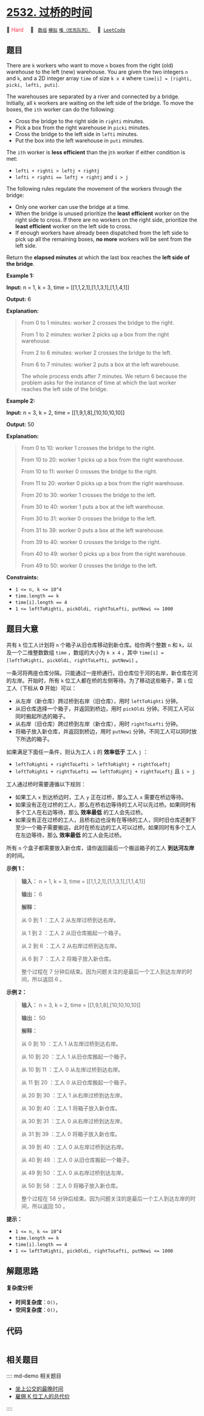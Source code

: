 # [2532. 过桥的时间](https://leetcode.com/problems/time-to-cross-a-bridge)

🔴 <font color=#ff334b>Hard</font>&emsp; 🔖&ensp; [`数组`](/leetcode/outline/tag/array.md) [`模拟`](/leetcode/outline/tag/simulation.md) [`堆（优先队列）`](/leetcode/outline/tag/heap-priority-queue.md)&emsp; 🔗&ensp;[`LeetCode`](https://leetcode.com/problems/time-to-cross-a-bridge)


## 题目

There are `k` workers who want to move `n` boxes from the right (old)
warehouse to the left (new) warehouse. You are given the two integers `n` and
`k`, and a 2D integer array `time` of size `k x 4` where `time[i] = [righti,
picki, lefti, puti]`.

The warehouses are separated by a river and connected by a bridge. Initially,
all `k` workers are waiting on the left side of the bridge. To move the boxes,
the `ith` worker can do the following:

  * Cross the bridge to the right side in `righti` minutes.
  * Pick a box from the right warehouse in `picki` minutes.
  * Cross the bridge to the left side in `lefti` minutes.
  * Put the box into the left warehouse in `puti` minutes.

The `ith` worker is **less efficient** than the j`th` worker if either
condition is met:

  * `lefti + righti > leftj + rightj`
  * `lefti + righti == leftj + rightj` and `i > j`

The following rules regulate the movement of the workers through the bridge:

  * Only one worker can use the bridge at a time.
  * When the bridge is unused prioritize the **least efficient** worker on the right side to cross. If there are no workers on the right side, prioritize the **least efficient** worker on the left side to cross.
  * If enough workers have already been dispatched from the left side to pick up all the remaining boxes, **no more** workers will be sent from the left side.

Return the **elapsed minutes** at which the last box reaches the **left side
of the bridge**.



**Example 1:**

**Input:** n = 1, k = 3, time = [[1,1,2,1],[1,1,3,1],[1,1,4,1]]

**Output:** 6

**Explanation:**

> 
> 
> 
> 
> 
> From 0 to 1 minutes: worker 2 crosses the bridge to the right.
> 
> From 1 to 2 minutes: worker 2 picks up a box from the right warehouse.
> 
> From 2 to 6 minutes: worker 2 crosses the bridge to the left.
> 
> From 6 to 7 minutes: worker 2 puts a box at the left warehouse.
> 
> The whole process ends after 7 minutes. We return 6 because the problem asks for the instance of time at which the last worker reaches the left side of the bridge.

**Example 2:**

**Input:** n = 3, k = 2, time = [[1,9,1,8],[10,10,10,10]]

**Output:** 50

**Explanation:**

> 
> 
> 
> 
> 
> From 0  to 10: worker 1 crosses the bridge to the right.
> 
> From 10 to 20: worker 1 picks up a box from the right warehouse.
> 
> From 10 to 11: worker 0 crosses the bridge to the right.
> 
> From 11 to 20: worker 0 picks up a box from the right warehouse.
> 
> From 20 to 30: worker 1 crosses the bridge to the left.
> 
> From 30 to 40: worker 1 puts a box at the left warehouse.
> 
> From 30 to 31: worker 0 crosses the bridge to the left.
> 
> From 31 to 39: worker 0 puts a box at the left warehouse.
> 
> From 39 to 40: worker 0 crosses the bridge to the right.
> 
> From 40 to 49: worker 0 picks up a box from the right warehouse.
> 
> From 49 to 50: worker 0 crosses the bridge to the left.

**Constraints:**

  * `1 <= n, k <= 10^4`
  * `time.length == k`
  * `time[i].length == 4`
  * `1 <= leftToRighti, pickOldi, rightToLefti, putNewi <= 1000`


## 题目大意

共有 `k` 位工人计划将 `n` 个箱子从旧仓库移动到新仓库。给你两个整数 `n` 和 `k`，以及一个二维整数数组 `time` ，数组的大小为 `k
x 4` ，其中 `time[i] = [leftToRighti, pickOldi, rightToLefti, putNewi]` 。

一条河将两座仓库分隔，只能通过一座桥通行。旧仓库位于河的右岸，新仓库在河的左岸。开始时，所有 `k` 位工人都在桥的左侧等待。为了移动这些箱子，第 `i`
位工人（下标从 **0** 开始）可以：

  * 从左岸（新仓库）跨过桥到右岸（旧仓库），用时 `leftToRighti` 分钟。
  * 从旧仓库选择一个箱子，并返回到桥边，用时 `pickOldi` 分钟。不同工人可以同时搬起所选的箱子。
  * 从右岸（旧仓库）跨过桥到左岸（新仓库），用时 `rightToLefti` 分钟。
  * 将箱子放入新仓库，并返回到桥边，用时 `putNewi` 分钟。不同工人可以同时放下所选的箱子。

如果满足下面任一条件，则认为工人 `i` 的 **效率低于** 工人 `j` ：

  * `leftToRighti + rightToLefti > leftToRightj + rightToLeftj`
  * `leftToRighti + rightToLefti == leftToRightj + rightToLeftj` 且 `i > j`

工人通过桥时需要遵循以下规则：

  * 如果工人 `x` 到达桥边时，工人 `y` 正在过桥，那么工人 `x` 需要在桥边等待。
  * 如果没有正在过桥的工人，那么在桥右边等待的工人可以先过桥。如果同时有多个工人在右边等待，那么 **效率最低** 的工人会先过桥。
  * 如果没有正在过桥的工人，且桥右边也没有在等待的工人，同时旧仓库还剩下至少一个箱子需要搬运，此时在桥左边的工人可以过桥。如果同时有多个工人在左边等待，那么 **效率最低** 的工人会先过桥。

所有 `n` 个盒子都需要放入新仓库，请你返回最后一个搬运箱子的工人 **到达河左岸** 的时间。



**示例 1：**

> 
> 
> 
> 
> 
> **输入：** n = 1, k = 3, time = [[1,1,2,1],[1,1,3,1],[1,1,4,1]]
> 
> **输出：** 6
> 
> **解释：**
> 
> 从 0 到 1 ：工人 2 从左岸过桥到达右岸。
> 
> 从 1 到 2 ：工人 2 从旧仓库搬起一个箱子。
> 
> 从 2 到 6 ：工人 2 从右岸过桥到达左岸。
> 
> 从 6 到 7 ：工人 2 将箱子放入新仓库。
> 
> 整个过程在 7 分钟后结束。因为问题关注的是最后一个工人到达左岸的时间，所以返回 6 。
> 
> 

**示例 2：**

> 
> 
> 
> 
> 
> **输入：** n = 3, k = 2, time = [[1,9,1,8],[10,10,10,10]]
> 
> **输出：** 50
> 
> **解释：**
> 
> 从 0 到 10 ：工人 1 从左岸过桥到达右岸。
> 
> 从 10 到 20 ：工人 1 从旧仓库搬起一个箱子。
> 
> 从 10 到 11 ：工人 0 从左岸过桥到达右岸。
> 
> 从 11 到 20 ：工人 0 从旧仓库搬起一个箱子。
> 
> 从 20 到 30 ：工人 1 从右岸过桥到达左岸。
> 
> 从 30 到 40 ：工人 1 将箱子放入新仓库。
> 
> 从 30 到 31 ：工人 0 从右岸过桥到达左岸。
> 
> 从 31 到 39 ：工人 0 将箱子放入新仓库。
> 
> 从 39 到 40 ：工人 0 从左岸过桥到达右岸。
> 
> 从 40 到 49 ：工人 0 从旧仓库搬起一个箱子。
> 
> 从 49 到 50 ：工人 0 从右岸过桥到达左岸。
> 
> 从 50 到 58 ：工人 0 将箱子放入新仓库。
> 
> 整个过程在 58 分钟后结束。因为问题关注的是最后一个工人到达左岸的时间，所以返回 50 。
> 
> 



**提示：**

  * `1 <= n, k <= 10^4`
  * `time.length == k`
  * `time[i].length == 4`
  * `1 <= leftToRighti, pickOldi, rightToLefti, putNewi <= 1000`


## 解题思路

#### 复杂度分析

- **时间复杂度**：`O()`，
- **空间复杂度**：`O()`，

## 代码

```javascript

```

## 相关题目

:::: md-demo 相关题目
- [坐上公交的最晚时间](https://leetcode.com/problems/the-latest-time-to-catch-a-bus)
- [雇佣 K 位工人的总代价](https://leetcode.com/problems/total-cost-to-hire-k-workers)

::::
